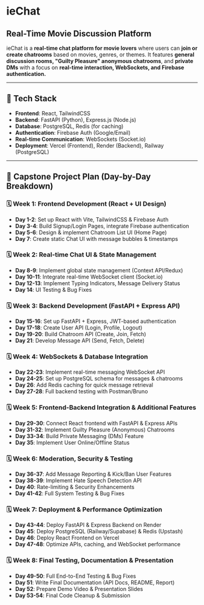 # ieChat  

## Real-Time Movie Discussion Platform  

ieChat is a **real-time chat platform for movie lovers** where users can **join or create chatrooms** based on movies, genres, or themes. It features **general discussion rooms, "Guilty Pleasure" anonymous chatrooms**, and **private DMs** with a focus on **real-time interaction, WebSockets, and Firebase authentication.**  

---

## 🚀 Tech Stack  
- **Frontend**: React, TailwindCSS  
- **Backend**: FastAPI (Python), Express.js (Node.js)  
- **Database**: PostgreSQL, Redis (for caching)  
- **Authentication**: Firebase Auth (Google/Email)  
- **Real-time Communication**: WebSockets (Socket.io)  
- **Deployment**: Vercel (Frontend), Render (Backend), Railway (PostgreSQL)  

---

## 📅 Capstone Project Plan (Day-by-Day Breakdown)  

### 🗓️ Week 1: Frontend Development (React + UI Design)  
- **Day 1-2**: Set up React with Vite, TailwindCSS & Firebase Auth  
- **Day 3-4**: Build Signup/Login Pages, integrate Firebase authentication  
- **Day 5-6**: Design & implement Chatroom List UI (Home Page)  
- **Day 7**: Create static Chat UI with message bubbles & timestamps  

### 🗓️ Week 2: Real-time Chat UI & State Management  
- **Day 8-9**: Implement global state management (Context API/Redux)  
- **Day 10-11**: Integrate real-time WebSocket client (Socket.io)  
- **Day 12-13**: Implement Typing Indicators, Message Delivery Status  
- **Day 14**: UI Testing & Bug Fixes  

### 🗓️ Week 3: Backend Development (FastAPI + Express API)  
- **Day 15-16**: Set up FastAPI + Express, JWT-based authentication  
- **Day 17-18**: Create User API (Login, Profile, Logout)  
- **Day 19-20**: Build Chatroom API (Create, Join, Fetch)  
- **Day 21**: Develop Message API (Send, Fetch, Delete)  

### 🗓️ Week 4: WebSockets & Database Integration  
- **Day 22-23**: Implement real-time messaging WebSocket API  
- **Day 24-25**: Set up PostgreSQL schema for messages & chatrooms  
- **Day 26**: Add Redis caching for quick message retrieval  
- **Day 27-28**: Full backend testing with Postman/Bruno  

### 🗓️ Week 5: Frontend-Backend Integration & Additional Features  
- **Day 29-30**: Connect React frontend with FastAPI & Express APIs  
- **Day 31-32**: Implement Guilty Pleasure (Anonymous) Chatrooms  
- **Day 33-34**: Build Private Messaging (DMs) Feature  
- **Day 35**: Implement User Online/Offline Status  

### 🗓️ Week 6: Moderation, Security & Testing  
- **Day 36-37**: Add Message Reporting & Kick/Ban User Features  
- **Day 38-39**: Implement Hate Speech Detection API  
- **Day 40**: Rate-limiting & Security Enhancements  
- **Day 41-42**: Full System Testing & Bug Fixes  

### 🗓️ Week 7: Deployment & Performance Optimization  
- **Day 43-44**: Deploy FastAPI & Express Backend on Render  
- **Day 45**: Deploy PostgreSQL (Railway/Supabase) & Redis (Upstash)  
- **Day 46**: Deploy React Frontend on Vercel  
- **Day 47-48**: Optimize APIs, caching, and WebSocket performance  

### 🗓️ Week 8: Final Testing, Documentation & Presentation  
- **Day 49-50**: Full End-to-End Testing & Bug Fixes  
- **Day 51**: Write Final Documentation (API Docs, README, Report)  
- **Day 52**: Prepare Demo Video & Presentation Slides  
- **Day 53-54**: Final Code Cleanup & Submission  


